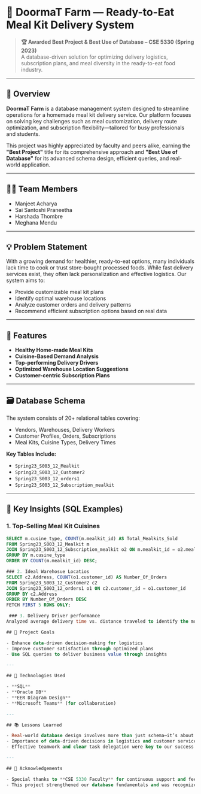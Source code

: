 # 🥗 DoormaT Farm — Ready-to-Eat Meal Kit Delivery System

> **🏆 Awarded Best Project & Best Use of Database – CSE 5330 (Spring 2023)**  
> A database-driven solution for optimizing delivery logistics, subscription plans, and meal diversity in the ready-to-eat food industry.

---

## 📌 Overview

**DoormaT Farm** is a database management system designed to streamline operations for a homemade meal kit delivery service. Our platform focuses on solving key challenges such as meal customization, delivery route optimization, and subscription flexibility—tailored for busy professionals and students.

This project was highly appreciated by faculty and peers alike, earning the **"Best Project"** title for its comprehensive approach and **"Best Use of Database"** for its advanced schema design, efficient queries, and real-world application.

---

## 👩‍💻 Team Members

- Manjeet Acharya  
- Sai Santoshi Praneetha  
- Harshada Thombre  
- Meghana Mendu

---

## 💡 Problem Statement

With a growing demand for healthier, ready-to-eat options, many individuals lack time to cook or trust store-bought processed foods. While fast delivery services exist, they often lack personalization and effective logistics. Our system aims to:

- Provide customizable meal kit plans  
- Identify optimal warehouse locations  
- Analyze customer orders and delivery patterns  
- Recommend efficient subscription options based on real data

---

## 🧩 Features

- **Healthy Home-made Meal Kits**  
- **Cuisine-Based Demand Analysis**  
- **Top-performing Delivery Drivers**  
- **Optimized Warehouse Location Suggestions**  
- **Customer-centric Subscription Plans**

---

## 🗃️ Database Schema

The system consists of 20+ relational tables covering:

- Vendors, Warehouses, Delivery Workers  
- Customer Profiles, Orders, Subscriptions  
- Meal Kits, Cuisine Types, Delivery Times

**Key Tables Include:**

- `Spring23_S003_12_Mealkit`  
- `Spring23_S003_12_Customer2`  
- `Spring23_S003_12_orders1`  
- `Spring23_S003_12_Subscription_mealkit`  

---

## 🧠 Key Insights (SQL Examples)

### 1. Top-Selling Meal Kit Cuisines

```sql
SELECT m.cusine_type, COUNT(m.mealkit_id) AS Total_Mealkits_Sold
FROM Spring23_S003_12_Mealkit m
JOIN Spring23_S003_12_Subscription_mealkit o2 ON m.mealkit_id = o2.mealkit_id
GROUP BY m.cusine_type
ORDER BY COUNT(m.mealkit_id) DESC;

### 2. Ideal Warehosue Locatios
SELECT c2.Address, COUNT(o1.customer_id) AS Number_Of_Orders
FROM Spring23_S003_12_Customer2 c2
JOIN Spring23_S003_12_orders1 o1 ON c2.customer_id = o1.customer_id
GROUP BY c2.Address
ORDER BY Number_Of_Orders DESC
FETCH FIRST 5 ROWS ONLY;

 ### 3. Delivery Driver performance
Analyzed average delivery time vs. distance traveled to identify the most and least efficient drivers.

## 🎯 Project Goals

- Enhance data-driven decision-making for logistics  
- Improve customer satisfaction through optimized plans  
- Use SQL queries to deliver business value through insights  

---

## 🧪 Technologies Used

- **SQL**  
- **Oracle DB**  
- **EER Diagram Design**  
- **Microsoft Teams** (for collaboration)

---

## 📚 Lessons Learned

- Real-world database design involves more than just schema—it’s about aligning data with business goals  
- Importance of data-driven decisions in logistics and customer service  
- Effective teamwork and clear task delegation were key to our success

---

## 🙌 Acknowledgements

- Special thanks to **CSE 5330 Faculty** for continuous support and feedback  
- This project strengthened our database fundamentals and was recognized for its **technical depth** and **business relevance**
